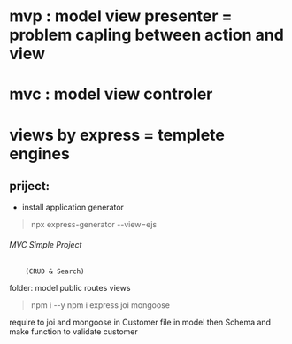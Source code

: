 # mvp : model view presenter  =  problem capling between action and view
# mvc : model view controler

# views by express  = templete engines

## priject:
- install application generator
> npx express-generator --view=ejs 


###### MVC Simple Project ########
        (CRUD & Search)
folder: 
model 
public
routes
views

> npm i --y 
> npm i express joi mongoose


require to joi and mongoose in Customer file in model then Schema  and make function to validate customer
